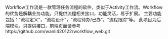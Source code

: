 Workflow工作流是一款管理任务流程的软件，类似于Activity工作流。Workflow的优势是解耦业务功能，只提供流程相关接口，功能灵活，易于扩展。
主要功能包括：“流程定义”，“流程设计”，“流程待办/已办”，“流程跟踪”等。
此项目为后端模块，只提供接口，前端页面请参考https://github.com/wanli420122/workflow_web.git
